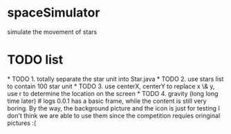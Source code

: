 # spaceSimulator<pr>
simulate the movement of stars<pr>
<pr>
# TODO list<pr>
<pr>
 * TODO 1. totally separate the star unit into Star.java<pr>
 * TODO 2. use stars list to contain 100 star unit<pr>
 * TODO 3. use centerX, centerY to replace x \& y, use r to determine the location on the screen<pr>
 * TODO 4. gravity (long long time later)<pr>
<pr>
# logs<pr>
0.0.1<pr>
has a basic frame, while the content is still very boring. By the way, the background picture and the icon is just for testing<pr>
I don't think we are able to use them since the competition requies oringinal pictures :(
